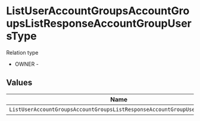 # ListUserAccountGroupsAccountGroupsListResponseAccountGroupUsersType

Relation type
* OWNER - 


## Values

| Name                                                                       | Value                                                                      |
| -------------------------------------------------------------------------- | -------------------------------------------------------------------------- |
| `ListUserAccountGroupsAccountGroupsListResponseAccountGroupUsersTypeOwner` | OWNER                                                                      |